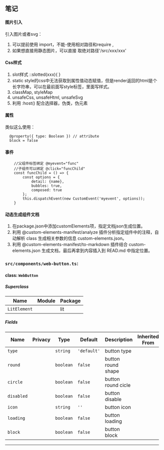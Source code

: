 ## 笔记
#### 图片引入
引入图片或者svg： 
1. 可以提前使用 import，不能-使用相对路径和require , 
2. 如果想直接用静态图片，可以直接 取绝对路径'/src/xxx/xxx'
#### Css样式
1. slot样式 ::slotted(xxx){ }
2. static style的css中无法获取到属性值动态赋值，但是render返回的html是个长字符串，可以在最前面写style标签，里面写样式。
3. classMap, styleMap
4. unsafeCss, unsafeHtml, unsafeSvg
5. 利用 :host() 配合选择器，伪类，伪元素
#### 属性
类似这么使用：
```
  @property({ type: Boolean }) // attribute
  block = false
```
#### 事件
```
    //父组件标签绑定 @myevent="func"
    //子组件可以绑定 @click="funcChild"
    const funcChild = () => {
        const options = {
            detail: {name},
            bubbles: true,
            composed: true
        };
        this.dispatchEvent(new CustomEvent('myevent', options));
    }
```
#### 动态生成组件文档
1. 在package.json中添加customElements项，指定文档json生成位置。
2. 利用 @custom-elements-manifest/analyze 插件分析指定组件中的注释，自动解析 class 生成相关参数的信息 custom-elements.json。
3. 利用 @custom-elements-manifest/to-markdown 插件结合 custom-elements.json 生成文档，最后再拿到内容插入到 READ.md 中指定位置。

<!-- wc-api:start -->
<!-- prettier-ignore-start -->
<!-- markdownlint-disable -->
### `src/components/web-button.ts`:

#### class: `WebButton`

##### Superclass

| Name         | Module | Package |
| ------------ | ------ | ------- |
| `LitElement` |        | lit     |

##### Fields

| Name       | Privacy | Type      | Default     | Description        | Inherited From |
| ---------- | ------- | --------- | ----------- | ------------------ | -------------- |
| `type`     |         | `string`  | `'default'` | button type        |                |
| `round`    |         | `boolean` | `false`     | button round shape |                |
| `circle`   |         | `boolean` | `false`     | button round cicle |                |
| `disabled` |         | `boolean` | `false`     | button disable     |                |
| `icon`     |         | `string`  | `''`        | button icon        |                |
| `loading`  |         | `boolean` | `false`     | button loading     |                |
| `block`    |         | `boolean` | `false`     | button block       |                |

<hr/>

<!-- markdownlint-restore -->
<!-- prettier-ignore-end -->
<!-- wc-api:end -->